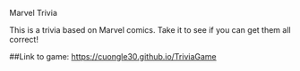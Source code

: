 Marvel Trivia

This is a trivia based on Marvel comics. Take it to see if you can get them all correct!

##Link to game:
https://cuongle30.github.io/TriviaGame
